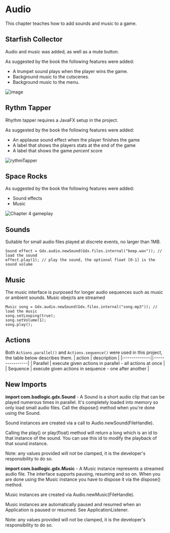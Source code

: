 # Audio
This chapter teaches how to add sounds and music to a game.

## Starfish Collector
Audio and music was added, as well as a mute button.

As suggested by the book the following features were added:
* A trumpet sound plays when the player wins the game.
* Background music to the cutscenes.
* Background music to the menu.

![image](https://user-images.githubusercontent.com/4059636/59179995-08138c00-8b64-11e9-9ade-a9f2d0389682.png)

## Rythm Tapper
Rhythm tapper requires a JavaFX setup in the project.

As suggested by the book the following features were added:
* An applause sound effect when the player finishes the game
* A label that shows the players stats at the end of the game
* A label that shows the game _percent_ score

![rythmTapper](https://user-images.githubusercontent.com/4059636/59593223-d5ccd600-90f1-11e9-9cd9-712fd5e23c02.png)


## Space Rocks
As suggested by the book the following features were added:
* Sound effects
* Music

![Chapter 4 gameplay](https://user-images.githubusercontent.com/4059636/57120333-ff63b500-6d70-11e9-84cb-241bb2e39472.PNG)


## Sounds
Suitable for small audio files played at discrete events, no larger than 1MB.
```
Sound effect = Gdx.audio.newSound(Gdx.files.internal("beep.wav")); // load the sound
effect.play(1); // play the sound, the optional float [0-1] is the sound volume
```
## Music
The music interface is purposed for longer audio sequences such as music or ambient sounds. Music obejcts are streamed
```
Music song = Gdx.audio.newSound(Gdx.files.internal("song.mp3")); // load the music
song.setLooping(true);
song.setVolume(1);
song.play();
```

## Actions
Both `Actions.parallel()` and `Actions.sequence()` were used in this project, the table below describes them.
|  action  |  description  |
|:-------------:|:----------------|
|  Parallel  | execute given actions in parallel - all actions at once |
|  Sequence  | execute given actions in sequence - one after another |

## New Imports

**import com.badlogic.gdx.Sound** - A Sound is a short audio clip that can be played numerous times in parallel. It's completely loaded into memory so only load small audio files. Call the dispose() method when you're done using the Sound.

Sound instances are created via a call to Audio.newSound(FileHandle).

Calling the play() or play(float) method will return a long which is an id to that instance of the sound. You can use this id to modify the playback of that sound instance.

Note: any values provided will not be clamped, it is the developer's responsibility to do so.

**import com.badlogic.gdx.Music** - A Music instance represents a streamed audio file. The interface supports pausing, resuming and so on. When you are done using the Music instance you have to dispose it via the dispose() method.

Music instances are created via Audio.newMusic(FileHandle).

Music instances are automatically paused and resumed when an Application is paused or resumed. See ApplicationListener.

Note: any values provided will not be clamped, it is the developer's responsibility to do so.
